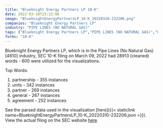 ```yaml
---
title: "Blueknight Energy Partners LP 10-K"
date: 2022-03-10T23:22:06
image: "BlueknightEnergyPartnersLP_10-K_20220310-232206.png"
companies: "Blueknight Energy Partners LP"
industry: "PIPE LINES (NO NATURAL GAS)"
tags: ["Blueknight Energy Partners LP","PIPE LINES (NO NATURAL GAS)","03-09-2022","10-K"]
forms: "10-K"
---
```

Blueknight Energy Partners LP, which is in the Pipe Lines (No Natural Gas) [4610] industry, SEC 10-K filing on March 09, 2022 had 28913 (cleaned) words - 600 were utilized for the visualizations.

Top Words:
1. partnership - 355 instances
2. units - 342 instances
3. partner - 269 instances
4. general - 267 instances
5. agreement - 252 instances


See the parsed data used in the visualization [here]({{< staticlink name=BlueknightEnergyPartnersLP_10-K_20220310-232206.json >}}).  
View the actual filing on the SEC website [here](https://www.sec.gov/Archives/edgar/data/1392091/0001437749-22-005686.txt)